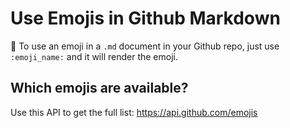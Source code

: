 # Use Emojis in Github Markdown

:thinking: To use an emoji in a `.md` document in your Github repo, just use `:emoji_name:` and it will render the emoji.

## Which emojis are available? 
Use this API to get the full list: https://api.github.com/emojis